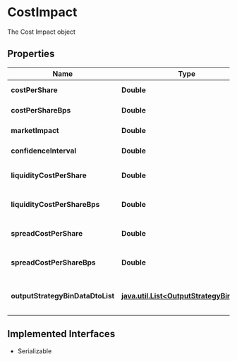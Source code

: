 

# CostImpact

The Cost Impact object

## Properties

Name | Type | Description | Notes
------------ | ------------- | ------------- | -------------
**costPerShare** | **Double** | Cost Per Share |  [optional]
**costPerShareBps** | **Double** | Cost Per Share Bps |  [optional]
**marketImpact** | **Double** | Market Impact |  [optional]
**confidenceInterval** | **Double** | Confidence Interval |  [optional]
**liquidityCostPerShare** | **Double** | Liquidity Cost Per Share |  [optional]
**liquidityCostPerShareBps** | **Double** | Liquidity Cost Per Share Bps |  [optional]
**spreadCostPerShare** | **Double** | Spread Cost Per Share |  [optional]
**spreadCostPerShareBps** | **Double** | Spread Cost Per Share Bps |  [optional]
**outputStrategyBinDataDtoList** | [**java.util.List&lt;OutputStrategyBinData&gt;**](OutputStrategyBinData.md) | Output Strategy Bin Data List |  [optional]


## Implemented Interfaces

* Serializable


